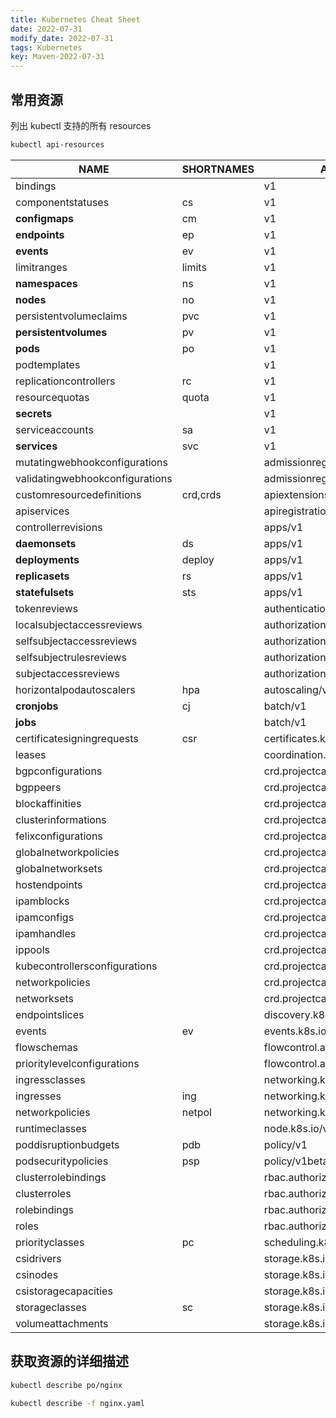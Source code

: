 ```yaml
---
title: Kubernetes Cheat Sheet
date: 2022-07-31
modify_date: 2022-07-31
tags: Kubernetes
key: Maven-2022-07-31
---
```


## 常用资源

列出 kubectl 支持的所有 resources

```sh
kubectl api-resources
```
<!--more-->

| NAME                            | SHORTNAMES | APIVERSION                           | NAMESPACED | KIND                           |
| ------------------------------- | ---------- | ------------------------------------ | ---------- | ------------------------------ |
| bindings                        |            | v1                                   | true       | Binding                        |
| componentstatuses               | cs         | v1                                   | false      | ComponentStatus                |
| **configmaps**                      | cm         | v1                                   | true       | ConfigMap                      |
| **endpoints**                       | ep         | v1                                   | true       | Endpoints                      |
| **events**                          | ev         | v1                                   | true       | Event                          |
| limitranges                     | limits     | v1                                   | true       | LimitRange                     |
| **namespaces**                      | ns         | v1                                   | false      | Namespace                      |
| **nodes**                           | no         | v1                                   | false      | Node                           |
| persistentvolumeclaims          | pvc        | v1                                   | true       | PersistentVolumeClaim          |
| **persistentvolumes**               | pv         | v1                                   | false      | PersistentVolume               |
| **pods**                            | po         | v1                                   | true       | Pod                            |
| podtemplates                    |            | v1                                   | true       | PodTemplate                    |
| replicationcontrollers          | rc         | v1                                   | true       | ReplicationController          |
| resourcequotas                  | quota      | v1                                   | true       | ResourceQuota                  |
| **secrets**                         |            | v1                                   | true       | Secret                         |
| serviceaccounts                 | sa         | v1                                   | true       | ServiceAccount                 |
| **services**                        | svc        | v1                                   | true       | Service                        |
| mutatingwebhookconfigurations   |            | admissionregistration.k8s.io/v1      | false      | MutatingWebhookConfiguration   |
| validatingwebhookconfigurations |            | admissionregistration.k8s.io/v1      | false      | ValidatingWebhookConfiguration |
| customresourcedefinitions       | crd,crds   | apiextensions.k8s.io/v1              | false      | CustomResourceDefinition       |
| apiservices                     |            | apiregistration.k8s.io/v1            | false      | APIService                     |
| controllerrevisions             |            | apps/v1                              | true       | ControllerRevision             |
| **daemonsets**                      | ds         | apps/v1                              | true       | DaemonSet                      |
| **deployments**                     | deploy     | apps/v1                              | true       | Deployment                     |
| **replicasets**                     | rs         | apps/v1                              | true       | ReplicaSet                     |
| **statefulsets**                    | sts        | apps/v1                              | true       | StatefulSet                    |
| tokenreviews                    |            | authentication.k8s.io/v1             | false      | TokenReview                    |
| localsubjectaccessreviews       |            | authorization.k8s.io/v1              | true       | LocalSubjectAccessReview       |
| selfsubjectaccessreviews        |            | authorization.k8s.io/v1              | false      | SelfSubjectAccessReview        |
| selfsubjectrulesreviews         |            | authorization.k8s.io/v1              | false      | SelfSubjectRulesReview         |
| subjectaccessreviews            |            | authorization.k8s.io/v1              | false      | SubjectAccessReview            |
| horizontalpodautoscalers        | hpa        | autoscaling/v2                       | true       | HorizontalPodAutoscaler        |
| **cronjobs**                        | cj         | batch/v1                             | true       | CronJob                        |
| **jobs**                            |            | batch/v1                             | true       | Job                            |
| certificatesigningrequests      | csr        | certificates.k8s.io/v1               | false      | CertificateSigningRequest      |
| leases                          |            | coordination.k8s.io/v1               | true       | Lease                          |
| bgpconfigurations               |            | crd.projectcalico.org/v1             | false      | BGPConfiguration               |
| bgppeers                        |            | crd.projectcalico.org/v1             | false      | BGPPeer                        |
| blockaffinities                 |            | crd.projectcalico.org/v1             | false      | BlockAffinity                  |
| clusterinformations             |            | crd.projectcalico.org/v1             | false      | ClusterInformation             |
| felixconfigurations             |            | crd.projectcalico.org/v1             | false      | FelixConfiguration             |
| globalnetworkpolicies           |            | crd.projectcalico.org/v1             | false      | GlobalNetworkPolicy            |
| globalnetworksets               |            | crd.projectcalico.org/v1             | false      | GlobalNetworkSet               |
| hostendpoints                   |            | crd.projectcalico.org/v1             | false      | HostEndpoint                   |
| ipamblocks                      |            | crd.projectcalico.org/v1             | false      | IPAMBlock                      |
| ipamconfigs                     |            | crd.projectcalico.org/v1             | false      | IPAMConfig                     |
| ipamhandles                     |            | crd.projectcalico.org/v1             | false      | IPAMHandle                     |
| ippools                         |            | crd.projectcalico.org/v1             | false      | IPPool                         |
| kubecontrollersconfigurations   |            | crd.projectcalico.org/v1             | false      | KubeControllersConfiguration   |
| networkpolicies                 |            | crd.projectcalico.org/v1             | true       | NetworkPolicy                  |
| networksets                     |            | crd.projectcalico.org/v1             | true       | NetworkSet                     |
| endpointslices                  |            | discovery.k8s.io/v1                  | true       | EndpointSlice                  |
| events                          | ev         | events.k8s.io/v1                     | true       | Event                          |
| flowschemas                     |            | flowcontrol.apiserver.k8s.io/v1beta2 | false      | FlowSchema                     |
| prioritylevelconfigurations     |            | flowcontrol.apiserver.k8s.io/v1beta2 | false      | PriorityLevelConfiguration     |
| ingressclasses                  |            | networking.k8s.io/v1                 | false      | IngressClass                   |
| ingresses                       | ing        | networking.k8s.io/v1                 | true       | Ingress                        |
| networkpolicies                 | netpol     | networking.k8s.io/v1                 | true       | NetworkPolicy                  |
| runtimeclasses                  |            | node.k8s.io/v1                       | false      | RuntimeClass                   |
| poddisruptionbudgets            | pdb        | policy/v1                            | true       | PodDisruptionBudget            |
| podsecuritypolicies             | psp        | policy/v1beta1                       | false      | PodSecurityPolicy              |
| clusterrolebindings             |            | rbac.authorization.k8s.io/v1         | false      | ClusterRoleBinding             |
| clusterroles                    |            | rbac.authorization.k8s.io/v1         | false      | ClusterRole                    |
| rolebindings                    |            | rbac.authorization.k8s.io/v1         | true       | RoleBinding                    |
| roles                           |            | rbac.authorization.k8s.io/v1         | true       | Role                           |
| priorityclasses                 | pc         | scheduling.k8s.io/v1                 | false      | PriorityClass                  |
| csidrivers                      |            | storage.k8s.io/v1                    | false      | CSIDriver                      |
| csinodes                        |            | storage.k8s.io/v1                    | false      | CSINode                        |
| csistoragecapacities            |            | storage.k8s.io/v1                    | true       | CSIStorageCapacity             |
| storageclasses                  | sc         | storage.k8s.io/v1                    | false      | StorageClass                   |
| volumeattachments               |            | storage.k8s.io/v1                    | false      | VolumeAttachment               |

## 获取资源的详细描述

```sh
kubectl describe po/nginx

kubectl describe -f nginx.yaml
```
